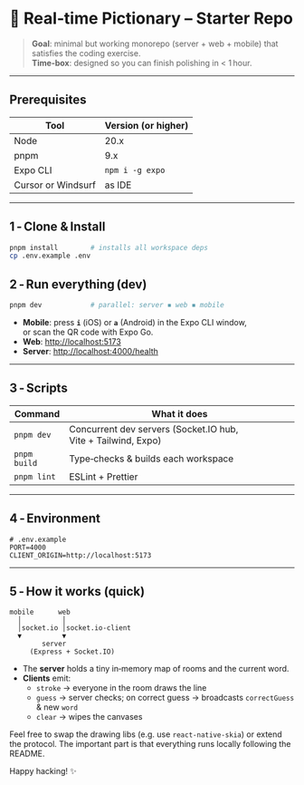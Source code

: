 # 🎨 Real‑time Pictionary – Starter Repo

> **Goal**: minimal but working monorepo (server + web + mobile) that satisfies the coding exercise.  
> **Time‑box**: designed so you can finish polishing in < 1 hour.

---

## Prerequisites

| Tool | Version (or higher) |
|------|---------------------|
| Node | 20.x |
| pnpm | 9.x |
| Expo CLI | `npm i -g expo` |
| Cursor or Windsurf | as IDE |

---

## 1 ‑ Clone & Install

```bash
pnpm install        # installs all workspace deps
cp .env.example .env
```

## 2 ‑ Run everything (dev)

```bash
pnpm dev            # parallel: server ◾ web ◾ mobile
```

- **Mobile**: press **`i`** (iOS) or **`a`** (Android) in the Expo CLI window,  
  or scan the QR code with Expo Go.
- **Web**: <http://localhost:5173>
- **Server**: <http://localhost:4000/health>

---

## 3 ‑ Scripts

| Command | What it does |
|---------|--------------|
| `pnpm dev` | Concurrent dev servers (Socket.IO hub, Vite + Tailwind, Expo) |
| `pnpm build` | Type‑checks & builds each workspace |
| `pnpm lint` | ESLint + Prettier |

---

## 4 ‑ Environment

```dotenv
# .env.example
PORT=4000
CLIENT_ORIGIN=http://localhost:5173
```

---

## 5 ‑ How it works (quick)

```
mobile      web
  │          │
  │socket.io │socket.io‑client
  ▼          ▼
        server
     (Express + Socket.IO)
```

- The **server** holds a tiny in‑memory map of rooms and the current word.
- **Clients** emit:
  - `stroke`  → everyone in the room draws the line
  - `guess`   → server checks; on correct guess → broadcasts `correctGuess` & new `word`
  - `clear`   → wipes the canvases

Feel free to swap the drawing libs (e.g. use `react-native-skia`) or extend the protocol. The important part is that everything runs locally following the README.

Happy hacking! ✨
